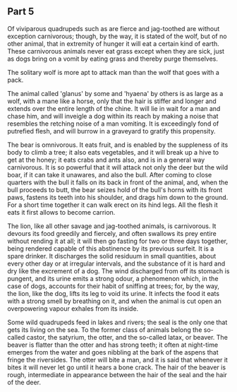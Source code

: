 ## Part 5

Of viviparous quadrupeds such as are fierce and jag-toothed are without exception carnivorous; though, by the way, it is stated of the wolf, but of no other animal, that in extremity of hunger it will eat a certain kind of earth.
These carnivorous animals never eat grass except when they are sick, just as dogs bring on a vomit by eating grass and thereby purge themselves.

The solitary wolf is more apt to attack man than the wolf that goes with a pack.

The animal called 'glanus' by some and 'hyaena' by others is as large as a wolf, with a mane like a horse, only that the hair is stiffer and longer and extends over the entire length of the chine.
It will lie in wait for a man and chase him, and will inveigle a dog within its reach by making a noise that resembles the retching noise of a man vomiting.
It is exceedingly fond of putrefied flesh, and will burrow in a graveyard to gratify this propensity.

The bear is omnivorous.
It eats fruit, and is enabled by the suppleness of its body to climb a tree; it also eats vegetables, and it will break up a hive to get at the honey; it eats crabs and ants also, and is in a general way carnivorous.
It is so powerful that it will attack not only the deer but the wild boar, if it can take it unawares, and also the bull.
After coming to close quarters with the bull it falls on its back in front of the animal, and, when the bull proceeds to butt, the bear seizes hold of the bull's horns with its front paws, fastens its teeth into his shoulder, and drags him down to the ground.
For a short time together it can walk erect on its hind legs.
All the flesh it eats it first allows to become carrion.

The lion, like all other savage and jag-toothed animals, is carnivorous.
It devours its food greedily and fiercely, and often swallows its prey entire without rending it at all; it will then go fasting for two or three days together, being rendered capable of this abstinence by its previous surfeit.
It is a spare drinker.
It discharges the solid residuum in small quantities, about every other day or at irregular intervals, and the substance of it is hard and dry like the excrement of a dog.
The wind discharged from off its stomach is pungent, and its urine emits a strong odour, a phenomenon which, in the case of dogs, accounts for their habit of sniffing at trees; for, by the way, the lion, like the dog, lifts its leg to void its urine.
It infects the food it eats with a strong smell by breathing on it, and when the animal is cut open an overpowering vapour exhales from its inside.

Some wild quadrupeds feed in lakes and rivers; the seal is the only one that gets its living on the sea.
To the former class of animals belong the so-called castor, the satyrium, the otter, and the so-called latax, or beaver.
The beaver is flatter than the otter and has strong teeth; it often at night-time emerges from the water and goes nibbling at the bark of the aspens that fringe the riversides.
The otter will bite a man, and it is said that whenever it bites it will never let go until it hears a bone crack.
The hair of the beaver is rough, intermediate in appearance between the hair of the seal and the hair of the deer.

